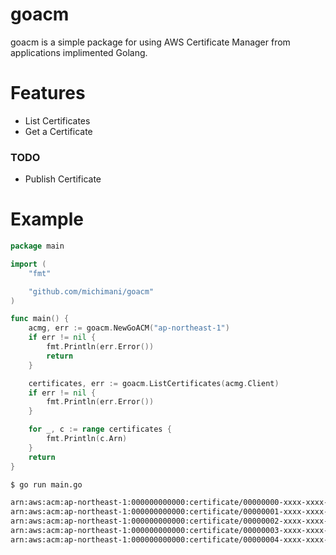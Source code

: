 goacm
===

goacm is a simple package for using AWS Certificate Manager from applications implimented Golang.

# Features

- List Certificates
- Get a Certificate

### TODO

- Publish Certificate

# Example

```go
package main

import (
	"fmt"

	"github.com/michimani/goacm"
)

func main() {
	acmg, err := goacm.NewGoACM("ap-northeast-1")
	if err != nil {
		fmt.Println(err.Error())
		return
	}

	certificates, err := goacm.ListCertificates(acmg.Client)
	if err != nil {
		fmt.Println(err.Error())
	}

	for _, c := range certificates {
		fmt.Println(c.Arn)
	}
	return
}
```

```bash
$ go run main.go

arn:aws:acm:ap-northeast-1:000000000000:certificate/00000000-xxxx-xxxx-0000-xxxxxxxxxxxx
arn:aws:acm:ap-northeast-1:000000000000:certificate/00000001-xxxx-xxxx-0000-xxxxxxxxxxxx
arn:aws:acm:ap-northeast-1:000000000000:certificate/00000002-xxxx-xxxx-0000-xxxxxxxxxxxx
arn:aws:acm:ap-northeast-1:000000000000:certificate/00000003-xxxx-xxxx-0000-xxxxxxxxxxxx
arn:aws:acm:ap-northeast-1:000000000000:certificate/00000004-xxxx-xxxx-0000-xxxxxxxxxxxx
```